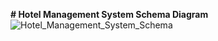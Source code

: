 **# Hotel Management System Schema Diagram**
![Hotel_Management_System_Schema](https://github.com/user-attachments/assets/acc68d44-a6b8-45d7-b2bb-3107bec54803)
